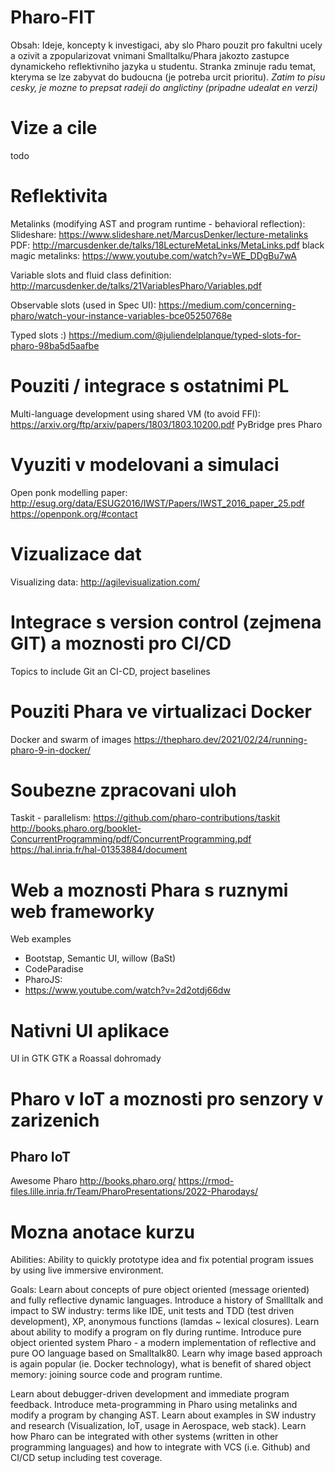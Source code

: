 # Pharo-FIT
Obsah: Ideje, koncepty k investigaci, aby slo Pharo pouzit pro fakultni ucely a ozivit a zpopularizovat vnimani Smalltalku/Phara jakozto zastupce dynamickeho reflektivniho jazyka u studentu. Stranka zminuje radu temat, kteryma se lze zabyvat do budoucna (je potreba urcit prioritu).
_Zatim to pisu cesky, je mozne to prepsat radeji do anglictiny (pripadne udealat en verzi)_

# Vize a cile
todo


# Reflektivita
Metalinks (modifying AST and program runtime - behavioral reflection):
Slideshare: https://www.slideshare.net/MarcusDenker/lecture-metalinks
PDF: http://marcusdenker.de/talks/18LectureMetaLinks/MetaLinks.pdf
black magic metalinks:
https://www.youtube.com/watch?v=WE_DDgBu7wA


Variable slots and fluid class definition:
http://marcusdenker.de/talks/21VariablesPharo/Variables.pdf

Observable slots (used in Spec UI):
https://medium.com/concerning-pharo/watch-your-instance-variables-bce05250768e

Typed slots :)
https://medium.com/@juliendelplanque/typed-slots-for-pharo-98ba5d5aafbe

# Pouziti / integrace s ostatnimi PL
Multi-language development using shared VM (to avoid FFI):
https://arxiv.org/ftp/arxiv/papers/1803/1803.10200.pdf
PyBridge pres Pharo

# Vyuziti v modelovani a simulaci
Open ponk modelling paper:
http://esug.org/data/ESUG2016/IWST/Papers/IWST_2016_paper_25.pdf
https://openponk.org/#contact

# Vizualizace dat
Visualizing data:
http://agilevisualization.com/

# Integrace s version control (zejmena GIT) a moznosti pro CI/CD 
Topics to include
Git an CI-CD, project baselines

# Pouziti Phara ve virtualizaci Docker
Docker and swarm of images
https://thepharo.dev/2021/02/24/running-pharo-9-in-docker/

# Soubezne zpracovani uloh
Taskit - parallelism: https://github.com/pharo-contributions/taskit
http://books.pharo.org/booklet-ConcurrentProgramming/pdf/ConcurrentProgramming.pdf
https://hal.inria.fr/hal-01353884/document

# Web a moznosti Phara s ruznymi web frameworky
Web examples
- Bootstap, Semantic UI, willow (BaSt)
- CodeParadise
- PharoJS:
- https://www.youtube.com/watch?v=2d2otdj66dw

# Nativni UI aplikace
UI in GTK
GTK a Roassal dohromady

# Pharo v IoT a moznosti pro senzory v zarizenich
Pharo IoT
- 
Awesome Pharo
http://books.pharo.org/
https://rmod-files.lille.inria.fr/Team/PharoPresentations/2022-Pharodays/


# Mozna anotace kurzu 
Abilities:
Ability to quickly prototype idea and fix potential program issues by using live immersive environment.

Goals:
Learn about concepts of pure object oriented (message oriented) and fully reflective dynamic languages.
Introduce a history of Smallltalk and impact to SW industry: terms like IDE, unit tests and TDD (test driven development), XP, anonymous functions (lamdas ~ lexical closures).
Learn about ability to modify a program on fly during runtime. 
Introduce pure object oriented system Pharo - a modern implementation of reflective and pure OO language based on Smalltalk80. 
Learn why image based approach is again popular (ie. Docker technology), what is benefit of shared object memory: joining source code and program runtime.

Learn about debugger-driven development and immediate program feedback.
Introduce meta-programming in Pharo using metalinks and modify a program by changing AST.
Learn about examples in SW industry and research (Visualization, IoT, usage in Aerospace, web stack). 
Learn how Pharo can be integrated with other systems (written in other programming languages) and how to integrate with VCS (i.e. Github) and CI/CD setup including test coverage.
